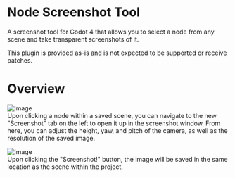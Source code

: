 # Node Screenshot Tool
A screenshot tool for Godot 4 that allows you to select a node from any scene and take transparent screenshots of it.

This plugin is provided as-is and is not expected to be supported or receive patches.

# Overview
![image](https://github.com/user-attachments/assets/41b08590-4135-4a4a-86c3-75d1d666535b)
<br>Upon clicking a node within a saved scene, you can navigate to the new "Screenshot" tab on the left to open it up in the screenshot window.
From here, you can adjust the height, yaw, and pitch of the camera, as well as the resolution of the saved image.

![image](https://github.com/user-attachments/assets/9a6ca357-d0ae-4357-93d8-e2f903fe6760)
<br>Upon clicking the "Screenshot!" button, the image will be saved in the same location as the scene within the project.
